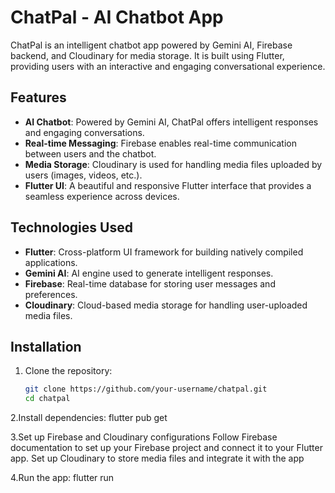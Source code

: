 # ChatPal - AI Chatbot App

ChatPal is an intelligent chatbot app powered by Gemini AI, Firebase backend, and Cloudinary for media storage. It is built using Flutter, providing users with an interactive and engaging conversational experience.

## Features

- **AI Chatbot**: Powered by Gemini AI, ChatPal offers intelligent responses and engaging conversations.
- **Real-time Messaging**: Firebase enables real-time communication between users and the chatbot.
- **Media Storage**: Cloudinary is used for handling media files uploaded by users (images, videos, etc.).
- **Flutter UI**: A beautiful and responsive Flutter interface that provides a seamless experience across devices.

## Technologies Used

- **Flutter**: Cross-platform UI framework for building natively compiled applications.
- **Gemini AI**: AI engine used to generate intelligent responses.
- **Firebase**: Real-time database for storing user messages and preferences.
- **Cloudinary**: Cloud-based media storage for handling user-uploaded media files.

## Installation

1. Clone the repository:

   ```bash
   git clone https://github.com/your-username/chatpal.git
   cd chatpal

2.Install dependencies:
   flutter pub get

3.Set up Firebase and Cloudinary configurations
  Follow Firebase documentation to set up your Firebase project and connect it to your Flutter app.
  Set up Cloudinary to store media files and integrate it with the app

4.Run the app:
  flutter run
